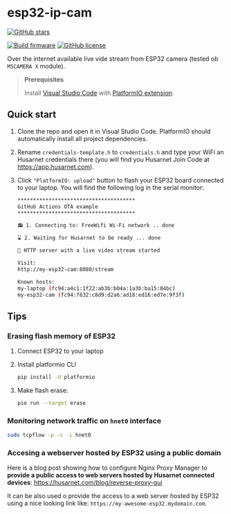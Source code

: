 # esp32-ip-cam

[![GitHub stars](https://img.shields.io/github/stars/dominikn/esp32-ip-cam?style=social)](https://github.com/DominikN/esp32-ip-cam/stargazers/)

[![Build firmware](https://github.com/DominikN/esp32-ip-cam/actions/workflows/build.yml/badge.svg)](https://github.com/DominikN/esp32-ip-cam/actions/workflows/build.yml)
[![GitHub license](https://img.shields.io/github/license/dominikn/esp32-ip-cam.svg)](https://github.com/dominikn/esp32-ip-cam/blob/master/LICENSE)

Over the internet available live vide stream from ESP32 camera (tested ob `M5CAMERA X` module).

> **Prerequisites** 
>
> Install [Visual Studio Code](https://code.visualstudio.com/) with [PlatformIO extension](https://platformio.org/install/ide?install=vscode).

## Quick start

1. Clone the repo and open it in Visual Studio Code. PlatformIO should automatically install all project dependencies.

2. Rename `credentials-template.h` to `credentials.h` and type your WiFi an Husarnet credentials there (you will find you Husarnet Join Code at https://app.husarnet.com).

3. Click `"PlatformIO: upload"` button to flash your ESP32 board connected to your laptop. You will find the following log in the serial monitor:

    ```bash
    **************************************
    GitHub Actions OTA example
    **************************************
    
    📻 1. Connecting to: FreeWifi Wi-Fi network .. done

    ⌛ 2. Waiting for Husarnet to be ready ... done

    🚀 HTTP server with a live video stream started

    Visit:
    http://my-esp32-cam:8080/stream

    Known hosts:
    my-laptop (fc94:a4c1:1f22:ab3b:b04a:1a3b:ba15:84bc)
    my-esp32-cam (fc94:f632:c8d9:d2a6:ad18:ed16:ed7e:9f3f)
    ```

## Tips

### Erasing flash memory of ESP32

1. Connect ESP32 to your laptop

2. Install platformio CLI

    ```bash
    pip install -U platformio
    ```

3. Make flash erase:

    ```bash
    pio run --target erase
    ```

### Monitoring network traffic on `hnet0` interface

```bash
sudo tcpflow -p -c -i hnet0
```

### Accesing a webserver hosted by ESP32 using a public domain

Here is a blog post showing how to configure Nginx Proxy Manager to **provide a public access to web servers hosted by Husarnet connected devices**: https://husarnet.com/blog/reverse-proxy-gui

It can be also used  o provide the access to a web server hosted by ESP32 using a nice looking link like: `https://my-awesome-esp32.mydomain.com`.
